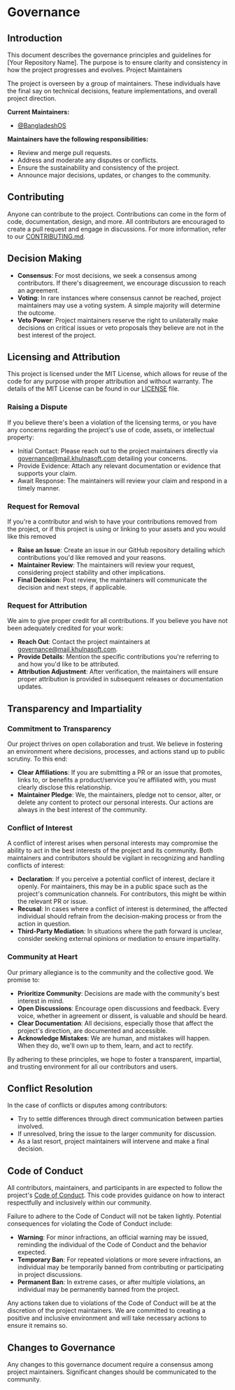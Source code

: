 # Governance

## Introduction

This document describes the governance principles and guidelines for [Your Repository Name]. The purpose is to ensure clarity and consistency in how the project progresses and evolves.
Project Maintainers

The project is overseen by a group of maintainers. These individuals have the final say on technical decisions, feature implementations, and overall project direction.

**Current Maintainers:**
- [@BangladeshOS](https://github.com/BangladeshOS)

**Maintainers have the following responsibilities:**
- Review and merge pull requests.
- Address and moderate any disputes or conflicts.
- Ensure the sustainability and consistency of the project.
- Announce major decisions, updates, or changes to the community.

## Contributing

Anyone can contribute to the project. Contributions can come in the form of code, documentation, design, and more. All contributors are encouraged to create a pull request and engage in discussions. For more information, refer to our [CONTRIBUTING.md](https://github.com/bangladeshos/bangladeshos.github.io/blob/main/.github/CONTRIBUTING.md).

## Decision Making

- **Consensus**: For most decisions, we seek a consensus among contributors. If there's disagreement, we encourage discussion to reach an agreement.
- **Voting**: In rare instances where consensus cannot be reached, project maintainers may use a voting system. A simple majority will determine the outcome.
- **Veto Power**: Project maintainers reserve the right to unilaterally make decisions on critical issues or veto proposals they believe are not in the best interest of the project.


## Licensing and Attribution

This project is licensed under the MIT License, which allows for reuse of the code for any purpose with proper attribution and without warranty. The details of the MIT License can be found in our [LICENSE](https://github.com/bangladeshos/bangladeshos.github.io/blob/main/LICENSE) file.

### Raising a Dispute
If you believe there's been a violation of the licensing terms, or you have any concerns regarding the project's use of code, assets, or intellectual property:

- Initial Contact: Please reach out to the project maintainers directly via governance@mail.khulnasoft.com detailing your concerns.
- Provide Evidence: Attach any relevant documentation or evidence that supports your claim.
- Await Response: The maintainers will review your claim and respond in a timely manner.

### Request for Removal

If you're a contributor and wish to have your contributions removed from the project, or if this project is using or linking to your assets and you would like this removed

- **Raise an Issue**: Create an issue in our GitHub repository detailing which contributions you'd like removed and your reasons.
- **Maintainer Review**: The maintainers will review your request, considering project stability and other implications.
- **Final Decision**: Post review, the maintainers will communicate the decision and next steps, if applicable.

### Request for Attribution

We aim to give proper credit for all contributions. If you believe you have not been adequately credited for your work:

- **Reach Out**: Contact the project maintainers at governance@mail.khulnasoft.com.
- **Provide Details**: Mention the specific contributions you're referring to and how you'd like to be attributed.
- **Attribution Adjustment**: After verification, the maintainers will ensure proper attribution is provided in subsequent releases or documentation updates.

## Transparency and Impartiality

### Commitment to Transparency

Our project thrives on open collaboration and trust. We believe in fostering an environment where decisions, processes, and actions stand up to public scrutiny. To this end:

- **Clear Affiliations**: If you are submitting a PR or an issue that promotes, links to, or benefits a product/service you're affiliated with, you must clearly disclose this relationship.
- **Maintainer Pledge**: We, the maintainers, pledge not to censor, alter, or delete any content to protect our personal interests. Our actions are always in the best interest of the community.

### Conflict of Interest

A conflict of interest arises when personal interests may compromise the ability to act in the best interests of the project and its community. Both maintainers and contributors should be vigilant in recognizing and handling conflicts of interest:

- **Declaration**: If you perceive a potential conflict of interest, declare it openly. For maintainers, this may be in a public space such as the project's communication channels. For contributors, this might be within the relevant PR or issue.
- **Recusal**: In cases where a conflict of interest is determined, the affected individual should refrain from the decision-making process or from the action in question.
- **Third-Party Mediation**: In situations where the path forward is unclear, consider seeking external opinions or mediation to ensure impartiality.

### Community at Heart

Our primary allegiance is to the community and the collective good. We promise to:

- **Prioritize Community**: Decisions are made with the community's best interest in mind.
- **Open Discussions**: Encourage open discussions and feedback. Every voice, whether in agreement or dissent, is valuable and should be heard.
- **Clear Documentation**: All decisions, especially those that affect the project's direction, are documented and accessible.
- **Acknowledge Mistakes**: We are human, and mistakes will happen. When they do, we'll own up to them, learn, and act to rectify.

By adhering to these principles, we hope to foster a transparent, impartial, and trusting environment for all our contributors and users.


## Conflict Resolution

In the case of conflicts or disputes among contributors:
- Try to settle differences through direct communication between parties involved.
- If unresolved, bring the issue to the larger community for discussion.
- As a last resort, project maintainers will intervene and make a final decision.

## Code of Conduct

All contributors, maintainers, and participants in are expected to follow the project's [Code of Conduct](https://github.com/bangladeshos/bangladeshos.github.io/blob/main/.github/CODE_OF_CONDUCT.md). This code provides guidance on how to interact respectfully and inclusively within our community.

Failure to adhere to the Code of Conduct will not be taken lightly. Potential consequences for violating the Code of Conduct include:

- **Warning**: For minor infractions, an official warning may be issued, reminding the individual of the Code of Conduct and the behavior expected.
- **Temporary Ban**: For repeated violations or more severe infractions, an individual may be temporarily banned from contributing or participating in project discussions.
- **Permanent Ban**: In extreme cases, or after multiple violations, an individual may be permanently banned from the project.

Any actions taken due to violations of the Code of Conduct will be at the discretion of the project maintainers. We are committed to creating a positive and inclusive environment and will take necessary actions to ensure it remains so.

## Changes to Governance

Any changes to this governance document require a consensus among project maintainers. Significant changes should be communicated to the community.

